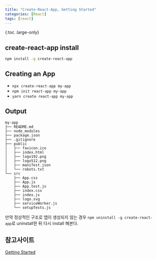 ```yaml
---
title: "Create-React-App, Getting Started"
categories: [React]
tags: [react]
---
```


{:toc .large-only}

## create-react-app install

```bash
npm install -g create-react-app
```

## Creating an App

- `npx create-react-app my-app`
- `npm init react-app my-app`
- `yarn create react-app my-app`

## Output

```
my-app
├── README.md
├── node_modules
├── package.json
├── .gitignore
├── public
│   ├── favicon.ico
│   ├── index.html
│   ├── logo192.png
│   ├── logo512.png
│   ├── manifest.json
│   └── robots.txt
└── src
    ├── App.css
    ├── App.js
    ├── App.test.js
    ├── index.css
    ├── index.js
    ├── logo.svg
    ├── serviceWorker.js
    └── setupTests.js
```

만약 정상적인 구조로 앱이 생성되지 않는 경우 `npm uninstall -g create-react-app`로 uninstall한 뒤 다시 install 해본다.

## 참고사이트

[Getting Started](https://create-react-app.dev/docs/getting-started/)
